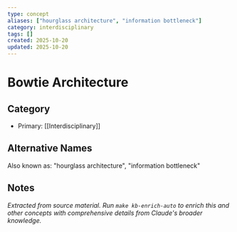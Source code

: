 ```yaml
---
type: concept
aliases: ["hourglass architecture", "information bottleneck"]
category: interdisciplinary
tags: []
created: 2025-10-20
updated: 2025-10-20
---
```


# Bowtie Architecture

## Category

- Primary: [[Interdisciplinary]]

## Alternative Names

Also known as: "hourglass architecture", "information bottleneck"

## Notes

*Extracted from source material. Run `make kb-enrich-auto` to enrich this and other concepts with comprehensive details from Claude's broader knowledge.*
